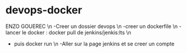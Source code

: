 ﻿# devops-docker
ENZO GOUEREC \n
-Creer un dossier devops \n
-creer un dockerfile \n
-lancer le docker : docker pull de jenkins/jenkis:lts \n
- puis docker run \n
-Aller sur la page jenkins et se creer un compte
